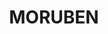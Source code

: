 ---
lastmod: '2025-04-06T06:05:20+00:00'
latitude: -33.052927
layout: suburb
longitude: 150.889563
postcode: '2325'
state: NSW
title: MORUBEN
url: /nsw/moruben/
---